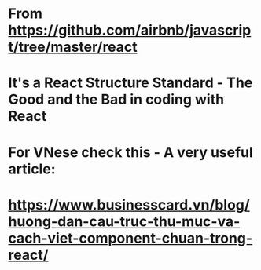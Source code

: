 # From https://github.com/airbnb/javascript/tree/master/react

# It's a React Structure Standard - The Good and the Bad in coding with React

# For VNese check this - A very useful article:
# https://www.businesscard.vn/blog/huong-dan-cau-truc-thu-muc-va-cach-viet-component-chuan-trong-react/